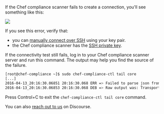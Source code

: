 If the Chef compliance scanner fails to create a connection, you'll see something like this:

![](compliance/connectivity_report_fail_ubuntu1404.png)

If you see this error, verify that:

* you can [manually connect over SSH](#step2) using your key pair.
* the Chef compliance scanner has the [SSH private key](#step3).

If the connectivity test still fails, log in to your Chef compliance scanner server and run this command. The output may help you find the source of the failure.

```bash
[root@chef-compliance ~]$ sudo chef-compliance-ctl tail core
[...]
2016-04-13_20:16:30.06851 20:16:30.068 ERR => Failed to parse json from detection run on sshKey://root@10.1.1.37:22 using login key fe5ad500-1319-4c57-637d-ab0dd70aa254: unexpected end of JSON input
2016-04-13_20:16:30.06853 20:16:30.068 DEB => Raw output was: Transport error, can't connect to 'ssh' backend: SSH session could not be established
```

Press Control+C to exit the `chef-compliance-ctl tail core` command.

You can also [reach out to us](https://discourse.chef.io) on Discourse.
